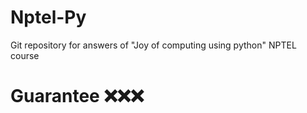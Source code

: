 # Nptel-Py
Git repository for answers of "Joy of computing using python" NPTEL course
# Guarantee ❌❌❌
